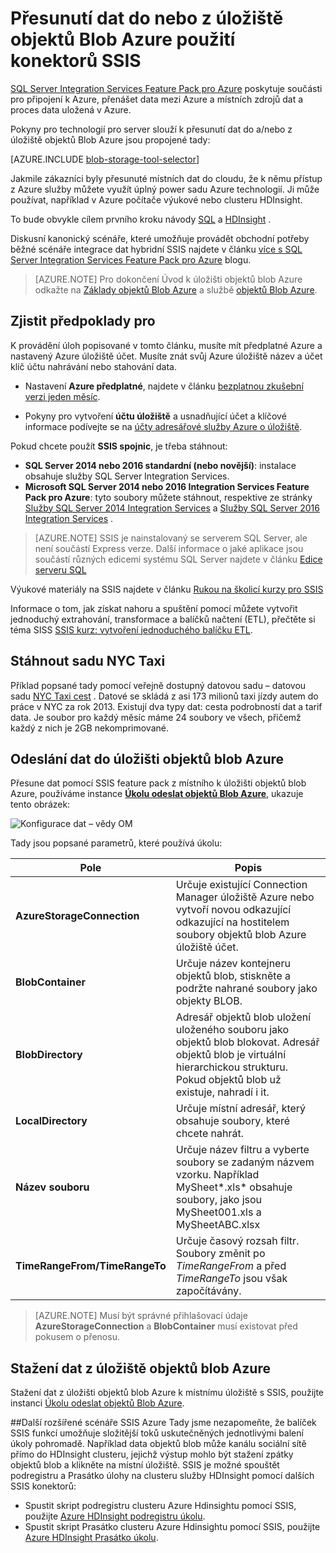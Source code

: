 <properties
    pageTitle="Přesuňte Data z úložiště objektů Blob Azure použití konektorů SSIS nebo | Microsoft Azure"
    description="Přesuňte Data z úložiště objektů Blob Azure použití konektorů SSIS nebo."
    services="machine-learning,storage"
    documentationCenter=""
    authors="bradsev"
    manager="jhubbard"
    editor="cgronlun" />

<tags
    ms.service="machine-learning"
    ms.workload="data-services"
    ms.tgt_pltfrm="na"
    ms.devlang="na"
    ms.topic="article"
    ms.date="09/14/2016"
    ms.author="bradsev" />

# <a name="move-data-to-or-from-azure-blob-storage-using-ssis-connectors"></a>Přesunutí dat do nebo z úložiště objektů Blob Azure použití konektorů SSIS

[SQL Server Integration Services Feature Pack pro Azure](https://msdn.microsoft.com/library/mt146770.aspx) poskytuje součásti pro připojení k Azure, přenášet data mezi Azure a místních zdrojů dat a proces data uložená v Azure.

Pokyny pro technologií pro server slouží k přesunutí dat do a/nebo z úložiště objektů Blob Azure jsou propojené tady:

[AZURE.INCLUDE [blob-storage-tool-selector](../../includes/machine-learning-blob-storage-tool-selector.md)]


Jakmile zákazníci byly přesunuté místních dat do cloudu, že k němu přístup z Azure služby můžete využít úplný power sadu Azure technologií. Ji může používat, například v Azure počítače výukové nebo clusteru HDInsight.

To bude obvykle cílem prvního kroku návody [SQL](machine-learning-data-science-process-sql-walkthrough.md) a [HDInsight](machine-learning-data-science-process-hive-walkthrough.md) .

Diskusní kanonický scénáře, které umožňuje provádět obchodní potřeby běžné scénáře integrace dat hybridní SSIS najdete v článku [více s SQL Server Integration Services Feature Pack pro Azure](http://blogs.msdn.com/b/ssis/archive/2015/06/25/doing-more-with-sql-server-integration-services-feature-pack-for-azure.aspx) blogu.

> [AZURE.NOTE] Pro dokončení Úvod k úložišti objektů blob Azure odkažte na [Základy objektů Blob Azure](../storage/storage-dotnet-how-to-use-blobs.md) a službě [objektů Blob Azure](https://msdn.microsoft.com/library/azure/dd179376.aspx).

## <a name="prerequisites"></a>Zjistit předpoklady pro

K provádění úloh popisované v tomto článku, musíte mít předplatné Azure a nastavený Azure úložiště účet. Musíte znát svůj Azure úložiště název a účet klíč účtu nahrávání nebo stahování data.

- Nastavení **Azure předplatné**, najdete v článku [bezplatnou zkušební verzi jeden měsíc](https://azure.microsoft.com/pricing/free-trial/).

- Pokyny pro vytvoření **účtu úložiště** a usnadňující účet a klíčové informace podívejte se na [účty adresářové služby Azure o úložiště](../storage/storage-create-storage-account.md).


Pokud chcete použít **SSIS spojnic**, je třeba stáhnout:

- **SQL Server 2014 nebo 2016 standardní (nebo novější)**: instalace obsahuje služby SQL Server Integration Services.
- **Microsoft SQL Server 2014 nebo 2016 Integration Services Feature Pack pro Azure**: tyto soubory můžete stáhnout, respektive ze stránky [Služby SQL Server 2014 Integration Services](http://www.microsoft.com/download/details.aspx?id=47366) a [Služby SQL Server 2016 Integration Services](https://www.microsoft.com/download/details.aspx?id=49492) .

> [AZURE.NOTE] SSIS je nainstalovaný se serverem SQL Server, ale není součástí Express verze. Další informace o jaké aplikace jsou součástí různých edicemi systému SQL Server najdete v článku [Edice serveru SQL](http://www.microsoft.com/en-us/server-cloud/products/sql-server-editions/)

Výukové materiály na SSIS najdete v článku [Rukou na školicí kurzy pro SSIS](http://www.microsoft.com/download/details.aspx?id=20766)

Informace o tom, jak získat nahoru a spuštění pomocí můžete vytvořit jednoduchý extrahování, transformace a balíčků načtení (ETL), přečtěte si téma SISS [SSIS kurz: vytvoření jednoduchého balíčku ETL](https://msdn.microsoft.com/library/ms169917.aspx).

## <a name="download-nyc-taxi-dataset"></a>Stáhnout sadu NYC Taxi  
Příklad popsané tady pomocí veřejně dostupný datovou sadu – datovou sadu [NYC Taxi cest](http://www.andresmh.com/nyctaxitrips/) . Datové se skládá z asi 173 milionů taxi jízdy autem do práce v NYC za rok 2013. Existují dva typy dat: cesta podrobností dat a tarif data. Je soubor pro každý měsíc máme 24 soubory ve všech, přičemž každý z nich je 2GB nekomprimované.


## <a name="upload-data-to-azure-blob-storage"></a>Odeslání dat do úložišti objektů blob Azure
Přesune dat pomocí SSIS feature pack z místního k úložišti objektů blob Azure, používáme instance [**Úkolu odeslat objektů Blob Azure**](https://msdn.microsoft.com/library/mt146776.aspx), ukazuje tento obrázek:

![Konfigurace dat – vědy OM](./media/machine-learning-data-science-move-data-to-azure-blob-using-ssis/ssis-azure-blob-upload-task.png)


Tady jsou popsané parametrů, které používá úkolu:


Pole|Popis|
----------------------|----------------|
**AzureStorageConnection**|Určuje existující Connection Manager úložiště Azure nebo vytvoří novou odkazující odkazující na hostitelem soubory objektů blob Azure úložiště účet.|
**BlobContainer**|Určuje název kontejneru objektů blob, stiskněte a podržte nahrané soubory jako objekty BLOB.|
**BlobDirectory**|Adresář objektů blob uložení uloženého souboru jako objektů blob blokovat. Adresář objektů blob je virtuální hierarchickou strukturu. Pokud objektů blob už existuje, nahradí i it.|
**LocalDirectory**|Určuje místní adresář, který obsahuje soubory, které chcete nahrát.|
**Název souboru**|Určuje název filtru a vyberte soubory se zadaným názvem vzorku. Například MySheet\*.xls\* obsahuje soubory, jako jsou MySheet001.xls a MySheetABC.xlsx|
**TimeRangeFrom/TimeRangeTo**|Určuje časový rozsah filtr. Soubory změnit po *TimeRangeFrom* a před *TimeRangeTo* jsou však započítávány.|


> [AZURE.NOTE] Musí být správné přihlašovací údaje **AzureStorageConnection** a **BlobContainer** musí existovat před pokusem o přenosu.

## <a name="download-data-from-azure-blob-storage"></a>Stažení dat z úložiště objektů blob Azure

Stažení dat z úložišti objektů blob Azure k místnímu úložiště s SSIS, použijte instanci [Úkolu odeslat objektů Blob Azure](https://msdn.microsoft.com/library/mt146779.aspx).

##<a name="more-advanced-ssis-azure-scenarios"></a>Další rozšířené scénáře SSIS Azure
Tady jsme nezapomeňte, že balíček SSIS funkcí umožňuje složitější toků uskutečněných jednotlivými balení úkoly pohromadě. Například data objektů blob může kanálu sociální sítě přímo do HDInsight clusteru, jejichž výstup mohlo být stažení zpátky objektů blob a klikněte na místní úložiště. SSIS je možné spouštět podregistru a Prasátko úlohy na clusteru služby HDInsight pomocí dalších SSIS konektorů:

- Spustit skript podregistru clusteru Azure Hdinsightu pomocí SSIS, použijte [Azure HDInsight podregistru úkolu](https://msdn.microsoft.com/library/mt146771.aspx).
- Spustit skript Prasátko clusteru Azure Hdinsightu pomocí SSIS, použijte [Azure HDInsight Prasátko úkolu](https://msdn.microsoft.com/library/mt146781.aspx).
